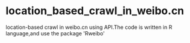 location_based_crawl_in_weibo.cn
================================

location-based crawl in weibo.cn using API.The code is written in R language,and use the package 'Rweibo'
